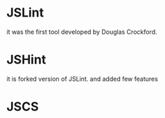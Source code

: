 # JSLint

it was the first tool developed by Douglas Crockford.

# JSHint

it is forked version of JSLint. and added few features



# JSCS

